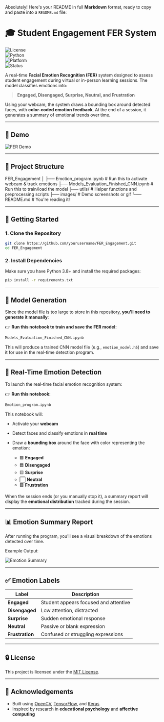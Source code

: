 Absolutely! Here's your README in full **Markdown** format, ready to copy and paste into a `README.md` file:


# 🎓 Student Engagement FER System  

![License](https://img.shields.io/badge/license-MIT-blue.svg)  
![Python](https://img.shields.io/badge/python-3.8+-blue.svg)  
![Platform](https://img.shields.io/badge/platform-Jupyter%20Notebook-%23121011.svg?style=flat&logo=Jupyter)  
![Status](https://img.shields.io/badge/status-Active-brightgreen)

A real-time **Facial Emotion Recognition (FER)** system designed to assess student engagement during virtual or in-person learning sessions. The model classifies emotions into:

> **Engaged, Disengaged, Surprise, Neutral, and Frustration**

Using your webcam, the system draws a bounding box around detected faces, with **color-coded emotion feedback**. At the end of a session, it generates a summary of emotional trends over time.

---

## 📸 Demo  

![FER Demo](images/demo.gif) <!-- Replace with your own gif or image -->

---

## 📁 Project Structure



FER_Engagement
│
├── Emotion_program.ipynb                  # Run this to activate webcam & track emotions
├── Models_Evaluation_Finished_CNN.ipynb   # Run this to train/load the model
├── utils/                                 # Helper functions and preprocessing scripts
├── images/                                # Demo screenshots or gif
└── README.md                              # You're reading it!



---

## 🚀 Getting Started

### 1. Clone the Repository

```bash
git clone https://github.com/yourusername/FER_Engagement.git
cd FER_Engagement
```

### 2. Install Dependencies

Make sure you have Python 3.8+ and install the required packages:

```bash
pip install -r requirements.txt
```

---

## 🧠 Model Generation

Since the model file is too large to store in this repository, **you'll need to generate it manually**:

👉 **Run this notebook to train and save the FER model:**

```bash
Models_Evaluation_Finished_CNN.ipynb
```

This will produce a trained CNN model file (e.g., `emotion_model.h5`) and save it for use in the real-time detection program.

---

## 🎥 Real-Time Emotion Detection

To launch the real-time facial emotion recognition system:

👉 **Run this notebook:**

```bash
Emotion_program.ipynb
```

This notebook will:

* Activate your **webcam**
* Detect faces and classify emotions in **real time**
* Draw a **bounding box** around the face with color representing the emotion:

  * 🟩 **Engaged**
  * 🟦 **Disengaged**
  * 🟨 **Surprise**
  * ⬜ **Neutral**
  * 🟥 **Frustration**

When the session ends (or you manually stop it), a summary report will display the **emotional distribution** tracked during the session.

---

## 📊 Emotion Summary Report

After running the program, you'll see a visual breakdown of the emotions detected over time.

Example Output:

![Emotion Summary](images/emotion_summary.png) <!-- Replace with your own image -->

---

## ✅ Emotion Labels

| Label           | Description                           |
| --------------- | ------------------------------------- |
| **Engaged**     | Student appears focused and attentive |
| **Disengaged**  | Low attention, distracted             |
| **Surprise**    | Sudden emotional response             |
| **Neutral**     | Passive or blank expression           |
| **Frustration** | Confused or struggling expressions    |

---

## 🔒 License

This project is licensed under the [MIT License](LICENSE).

---

## 🙌 Acknowledgements

* Built using [OpenCV](https://opencv.org/), [TensorFlow](https://www.tensorflow.org/), and [Keras](https://keras.io/)
* Inspired by research in **educational psychology** and **affective computing**
